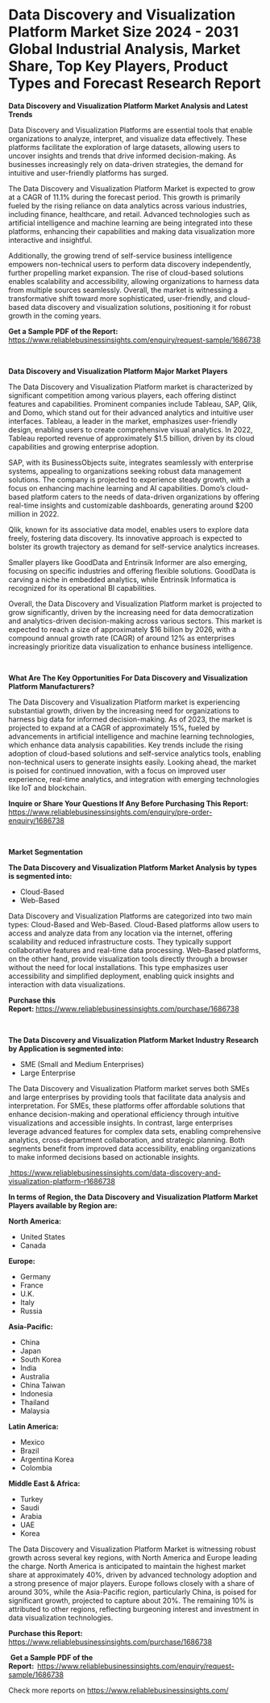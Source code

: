 <p><h1>Data Discovery and Visualization Platform Market Size 2024 - 2031 Global Industrial Analysis, Market Share, Top Key Players, Product Types and Forecast Research Report</h1></p><p><strong>Data Discovery and Visualization Platform Market Analysis and Latest Trends</strong></p>
<p><p>Data Discovery and Visualization Platforms are essential tools that enable organizations to analyze, interpret, and visualize data effectively. These platforms facilitate the exploration of large datasets, allowing users to uncover insights and trends that drive informed decision-making. As businesses increasingly rely on data-driven strategies, the demand for intuitive and user-friendly platforms has surged.</p><p>The Data Discovery and Visualization Platform Market is expected to grow at a CAGR of 11.1% during the forecast period. This growth is primarily fueled by the rising reliance on data analytics across various industries, including finance, healthcare, and retail. Advanced technologies such as artificial intelligence and machine learning are being integrated into these platforms, enhancing their capabilities and making data visualization more interactive and insightful.</p><p>Additionally, the growing trend of self-service business intelligence empowers non-technical users to perform data discovery independently, further propelling market expansion. The rise of cloud-based solutions enables scalability and accessibility, allowing organizations to harness data from multiple sources seamlessly. Overall, the market is witnessing a transformative shift toward more sophisticated, user-friendly, and cloud-based data discovery and visualization solutions, positioning it for robust growth in the coming years.</p></p>
<p><strong>Get a Sample PDF of the Report:&nbsp;</strong> <a href="https://www.reliablebusinessinsights.com/enquiry/request-sample/1686738?utm_campaign=97&utm_medium=2&utm_source=Github&utm_content=ia&utm_term=31122024&utm_id=data-discovery-and-visualization-platform">https://www.reliablebusinessinsights.com/enquiry/request-sample/1686738</a></p>
<p>&nbsp;</p>
<p><strong>Data Discovery and Visualization Platform Major Market Players</strong></p>
<p><p>The Data Discovery and Visualization Platform market is characterized by significant competition among various players, each offering distinct features and capabilities. Prominent companies include Tableau, SAP, Qlik, and Domo, which stand out for their advanced analytics and intuitive user interfaces. Tableau, a leader in the market, emphasizes user-friendly design, enabling users to create comprehensive visual analytics. In 2022, Tableau reported revenue of approximately $1.5 billion, driven by its cloud capabilities and growing enterprise adoption.</p><p>SAP, with its BusinessObjects suite, integrates seamlessly with enterprise systems, appealing to organizations seeking robust data management solutions. The company is projected to experience steady growth, with a focus on enhancing machine learning and AI capabilities. Domo’s cloud-based platform caters to the needs of data-driven organizations by offering real-time insights and customizable dashboards, generating around $200 million in 2022. </p><p>Qlik, known for its associative data model, enables users to explore data freely, fostering data discovery. Its innovative approach is expected to bolster its growth trajectory as demand for self-service analytics increases. </p><p>Smaller players like GoodData and Entrinsik Informer are also emerging, focusing on specific industries and offering flexible solutions. GoodData is carving a niche in embedded analytics, while Entrinsik Informatica is recognized for its operational BI capabilities.</p><p>Overall, the Data Discovery and Visualization Platform market is projected to grow significantly, driven by the increasing need for data democratization and analytics-driven decision-making across various sectors. This market is expected to reach a size of approximately $16 billion by 2026, with a compound annual growth rate (CAGR) of around 12% as enterprises increasingly prioritize data visualization to enhance business intelligence.</p></p>
<p>&nbsp;</p>
<p><strong>What Are The Key Opportunities For Data Discovery and Visualization Platform Manufacturers?</strong></p>
<p><p>The Data Discovery and Visualization Platform market is experiencing substantial growth, driven by the increasing need for organizations to harness big data for informed decision-making. As of 2023, the market is projected to expand at a CAGR of approximately 15%, fueled by advancements in artificial intelligence and machine learning technologies, which enhance data analysis capabilities. Key trends include the rising adoption of cloud-based solutions and self-service analytics tools, enabling non-technical users to generate insights easily. Looking ahead, the market is poised for continued innovation, with a focus on improved user experience, real-time analytics, and integration with emerging technologies like IoT and blockchain.</p></p>
<p><strong>Inquire or Share Your Questions If Any Before Purchasing This Report:</strong> <a href="https://www.reliablebusinessinsights.com/enquiry/pre-order-enquiry/1686738?utm_campaign=97&utm_medium=2&utm_source=Github&utm_content=ia&utm_term=31122024&utm_id=data-discovery-and-visualization-platform">https://www.reliablebusinessinsights.com/enquiry/pre-order-enquiry/1686738</a></p>
<p>&nbsp;</p>
<p><strong>Market Segmentation</strong></p>
<p><strong>The Data Discovery and Visualization Platform Market Analysis by types is segmented into:</strong></p>
<p><ul><li>Cloud-Based</li><li>Web-Based</li></ul></p>
<p><p>Data Discovery and Visualization Platforms are categorized into two main types: Cloud-Based and Web-Based. Cloud-Based platforms allow users to access and analyze data from any location via the internet, offering scalability and reduced infrastructure costs. They typically support collaborative features and real-time data processing. Web-Based platforms, on the other hand, provide visualization tools directly through a browser without the need for local installations. This type emphasizes user accessibility and simplified deployment, enabling quick insights and interaction with data visualizations.</p></p>
<p><strong>Purchase this Report:&nbsp;</strong><a href="https://www.reliablebusinessinsights.com/purchase/1686738?utm_campaign=97&utm_medium=2&utm_source=Github&utm_content=ia&utm_term=31122024&utm_id=data-discovery-and-visualization-platform">https://www.reliablebusinessinsights.com/purchase/1686738</a></p>
<p>&nbsp;</p>
<p><strong>The Data Discovery and Visualization Platform Market Industry Research by Application is segmented into:</strong></p>
<p><ul><li>SME (Small and Medium Enterprises)</li><li>Large Enterprise</li></ul></p>
<p><p>The Data Discovery and Visualization Platform market serves both SMEs and large enterprises by providing tools that facilitate data analysis and interpretation. For SMEs, these platforms offer affordable solutions that enhance decision-making and operational efficiency through intuitive visualizations and accessible insights. In contrast, large enterprises leverage advanced features for complex data sets, enabling comprehensive analytics, cross-department collaboration, and strategic planning. Both segments benefit from improved data accessibility, enabling organizations to make informed decisions based on actionable insights.</p></p>
<p><a href="https://www.reliablebusinessinsights.com/data-discovery-and-visualization-platform-r1686738?utm_campaign=97&utm_medium=2&utm_source=Github&utm_content=ia&utm_term=31122024&utm_id=data-discovery-and-visualization-platform">&nbsp;https://www.reliablebusinessinsights.com/data-discovery-and-visualization-platform-r1686738</a></p>
<p><strong>In terms of Region, the Data Discovery and Visualization Platform Market Players available by Region are:</strong></p>
<p>
    <p> <strong> North America: </strong>
        <ul>
            <li>United States</li>
            <li>Canada</li>
        </ul>
        </p> 
    <p> <strong> Europe: </strong>
        <ul>
            <li>Germany</li>
            <li>France</li>
            <li>U.K.</li>
            <li>Italy</li>
            <li>Russia</li>
        </ul>
        </p> 
    <p> <strong> Asia-Pacific: </strong>
        <ul>
            <li>China</li>
            <li>Japan</li>
            <li>South Korea</li>
            <li>India</li>
            <li>Australia</li>
            <li>China Taiwan</li>
            <li>Indonesia</li>
            <li>Thailand</li>
            <li>Malaysia</li>
        </ul>
        </p> 
    <p> <strong> Latin America: </strong>
        <ul>
            <li>Mexico</li>
            <li>Brazil</li>
            <li>Argentina Korea</li>
            <li>Colombia</li>
        </ul>
        </p> 
    <p> <strong> Middle East & Africa: </strong>
        <ul>
            <li>Turkey</li>
            <li>Saudi</li>
            <li>Arabia</li>
            <li>UAE</li>
            <li>Korea</li>
        </ul>
    </p>
    </p>
<p><p>The Data Discovery and Visualization Platform Market is witnessing robust growth across several key regions, with North America and Europe leading the charge. North America is anticipated to maintain the highest market share at approximately 40%, driven by advanced technology adoption and a strong presence of major players. Europe follows closely with a share of around 30%, while the Asia-Pacific region, particularly China, is poised for significant growth, projected to capture about 20%. The remaining 10% is attributed to other regions, reflecting burgeoning interest and investment in data visualization technologies.</p></p>
<p><strong>Purchase this Report: </strong><a href="https://www.reliablebusinessinsights.com/purchase/1686738?utm_campaign=97&utm_medium=2&utm_source=Github&utm_content=ia&utm_term=31122024&utm_id=data-discovery-and-visualization-platform">https://www.reliablebusinessinsights.com/purchase/1686738</a></p>
<p>&nbsp;<strong>Get a Sample PDF of the Report:&nbsp;&nbsp;</strong><a href="https://www.reliablebusinessinsights.com/enquiry/request-sample/1686738?utm_campaign=97&utm_medium=2&utm_source=Github&utm_content=ia&utm_term=31122024&utm_id=data-discovery-and-visualization-platform">https://www.reliablebusinessinsights.com/enquiry/request-sample/1686738</a></p>
<p><strong></strong></p>
<p>Check more reports on <a href="https://www.reliablebusinessinsights.com/?utm_campaign=97&utm_medium=2&utm_source=Github&utm_content=ia&utm_term=31122024&utm_id=data-discovery-and-visualization-platform">https://www.reliablebusinessinsights.com/</a></p>